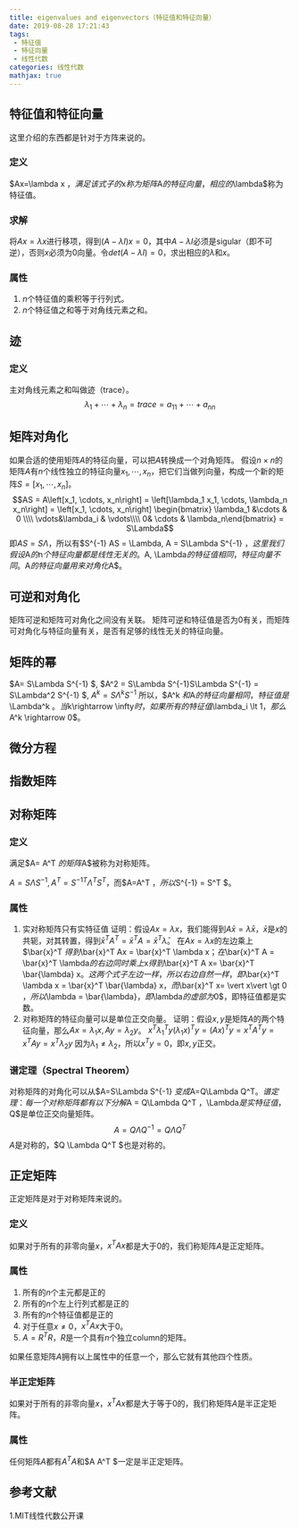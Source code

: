```yaml
---
title: eigenvalues and eigenvectors（特征值和特征向量）
date: 2019-08-28 17:21:43
tags:
 - 特征值
 - 特征向量
 - 线性代数
categories: 线性代数
mathjax: true
---
```


## 特征值和特征向量
这里介绍的东西都是针对于方阵来说的。

### 定义
$Ax=\lambda x $，满足该式子的$x$称为矩阵$A$的特征向量，相应的$\lambda$称为特征值。

### 求解
将$Ax=\lambda x$进行移项，得到$(A-\lambda I) x =0$，其中$A-\lambda I$必须是sigular（即不可逆），否则$x$必须为$0$向量。令$det (A-\lambda I)=0$，求出相应的$\lambda$和$x$。

### 属性
1. $n$个特征值的乘积等于行列式。
2. $n$个特征值之和等于对角线元素之和。

## 迹
### 定义
主对角线元素之和叫做迹（trace）。
$$\lambda_1 +\cdots + \lambda_n = trace = a_{11} + \cdots + a_{nn}$$

## 矩阵对角化
如果合适的使用矩阵$A$的特征向量，可以把$A$转换成一个对角矩阵。
假设$n\times n$的矩阵$A$有$n$个线性独立的特征向量$x_1,\cdots, x_n$，把它们当做列向量，构成一个新的矩阵$S=\left[x_1, \cdots, x_n\right]$。
$$AS = A\left[x_1, \cdots, x_n\right] = \left[\lambda_1 x_1, \cdots, \lambda_n x_n\right] = \left[x_1, \cdots, x_n\right] \begin{bmatrix} \lambda_1 &\cdots & 0 \\\\ \vdots&\lambda_i & \vdots\\\\ 0& \cdots & \lambda_n\end{bmatrix} = S\Lambda$$
即$AS = S\Lambda$，所以有$S^{-1} AS = \Lambda, A = S\Lambda S^{-1} $，这里我们假设$A$的$n$个特征向量都是线性无关的。$A, \Lambda$的特征值相同，特征向量不同。$A$的特征向量用来对角化$A$。

## 可逆和对角化
矩阵可逆和矩阵可对角化之间没有关联。
矩阵可逆和特征值是否为$0$有关，而矩阵可对角化与特征向量有关，是否有足够的线性无关的特征向量。

## 矩阵的幂
$A= S\Lambda S^{-1} $, 
$A^2 = S\Lambda S^{-1}S\Lambda S^{-1} = S\Lambda^2 S^{-1} $, 
$A^k = S\Lambda^k S^{-1}$
所以，$A^k $和$A$的特征向量相同，特征值是$\Lambda^k $。当$k\rightarrow \infty$时，如果所有的特征值$\lambda_i \lt 1$，那么$A^k \rightarrow 0$。 
## 微分方程

## 指数矩阵

## 对称矩阵
### 定义
满足$A= A^T $的矩阵$A$被称为对称矩阵。

$A = S\Lambda S^{-1} , A^T = {S^{-1}}^T \Lambda^T S^T$，而$A=A^T $，所以$S^{-1} = S^T $。

### 属性
1. 实对称矩阵只有实特征值
证明：假设$Ax= \lambda x$，我们能得到$A\bar{x} = \bar{\lambda} \bar{x}$，$\bar{x}$是$x$的共轭，对其转置，得到$\bar{x}^T A^T = \bar{x}^T A = \bar{x}^T \bar{\lambda}$。
在$Ax = \lambda x$的左边乘上$\bar{x}^T $得到$\bar{x}^T Ax = \bar{x}^T \lambda x$；在$\bar{x}^T A = \bar{x}^T \lambda$的右边同时乘上$x$得到$\bar{x}^T A x= \bar{x}^T \bar{\lambda} x$。
这两个式子左边一样，所以右边自然一样，即$\bar{x}^T \lambda x = \bar{x}^T \bar{\lambda} x$，而$\bar{x}^T x= \vert x\vert \gt 0 $，所以$\lambda = \bar{\lambda}$，即$\lambda$的虚部为$0$，即特征值都是实数。
2. 对称矩阵的特征向量可以是单位正交向量。
证明：假设$x,y$是矩阵$A$的两个特征向量，那么$Ax=\lambda_1 x, Ay = \lambda_2 y$。
$x^T \lambda_1^T y(\lambda_1 x)^T y = (Ax)^T y = x^T A^T y= x^T Ay= x^T\lambda_2 y$
因为$\lambda_1\neq \lambda_2$，所以$x^T y = 0$，即$x,y$正交。

### 谱定理（Spectral Theorem）
对称矩阵的对角化可以从$A=S\Lambda S^{-1} $变成$A=Q\Lambda Q^T$。
谱定理：每一个对称矩阵都有以下分解$A = Q\Lambda Q^T $，$\Lambda$是实特征值，$Q$是单位正交向量矩阵。
$$A = Q\Lambda Q^{-1} = Q\Lambda Q^T$$
$A$是对称的，$Q \Lambda Q^T $也是对称的。

## 正定矩阵
正定矩阵是对于对称矩阵来说的。

### 定义
如果对于所有的非零向量$x$，$x^T Ax$都是大于$0$的，我们称矩阵$A$是正定矩阵。

### 属性
1. 所有的$n$个主元都是正的
2. 所有的$n$个左上行列式都是正的
3. 所有的$n$个特征值都是正的
4. 对于任意$x\neq 0$，$x^T A x$大于$0$。
5. $A=R^T R$，$R$是一个具有$n$个独立column的矩阵。

如果任意矩阵$A$拥有以上属性中的任意一个，那么它就有其他四个性质。

### 半正定矩阵
如果对于所有的非零向量$x$，$x^T Ax$都是大于等于$0$的，我们称矩阵$A$是半正定矩阵。

### 属性
任何矩阵$A$都有$A^T A$和$A A^T $一定是半正定矩阵。

## 参考文献
1.MIT线性代数公开课
